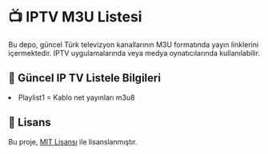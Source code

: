 <h1>📺 IPTV M3U Listesi</h1>

<p>Bu depo, güncel Türk televizyon kanallarının M3U formatında yayın linklerini içermektedir. IPTV uygulamalarında veya medya oynatıcılarında kullanılabilir.</p>

<h2>📡 Güncel IP TV Listele Bilgileri</h2>

  <li>Playlist1 = Kablo net yayınları m3u8</li>
</ol>

<h2>📄 Lisans</h2>
<p>Bu proje, <a href="https://opensource.org/licenses/MIT">MIT Lisansı</a> ile lisanslanmıştır.</p>

